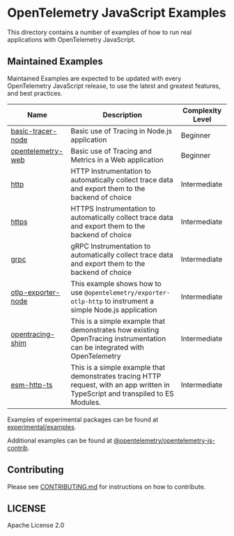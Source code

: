 # OpenTelemetry JavaScript Examples

This directory contains a number of examples of how to run real applications
with OpenTelemetry JavaScript.

## Maintained Examples

Maintained Examples are expected to be updated with every OpenTelemetry JavaScript release, to
use the latest and greatest features, and best practices.

| Name                                      | Description                                                                                                              | Complexity Level |
|-------------------------------------------|--------------------------------------------------------------------------------------------------------------------------|------------------|
| [basic-tracer-node](basic-tracer-node/)   | Basic use of Tracing in Node.js application                                                                              | Beginner         |
| [opentelemetry-web](opentelemetry-web/)          | Basic use of Tracing and Metrics in a Web application                                                                    | Beginner         |
| [http](http/)                             | HTTP Instrumentation to automatically collect trace data and export them to the backend of choice                        | Intermediate     |
| [https](https/)                           | HTTPS Instrumentation to automatically collect trace data and export them to the backend of choice                       | Intermediate     |
| [grpc](grpc-js/)                          | gRPC Instrumentation to automatically collect trace data and export them to the backend of choice                        | Intermediate     |
| [otlp-exporter-node](otlp-exporter-node/) | This example shows how to use `@opentelemetry/exporter-otlp-http` to instrument a simple Node.js application             | Intermediate     |
| [opentracing-shim](opentracing-shim/)     | This is a simple example that demonstrates how existing OpenTracing instrumentation can be integrated with OpenTelemetry | Intermediate     |
| [esm-http-ts](esm-http-ts/)     | This is a simple example that demonstrates tracing HTTP request, with an app written in TypeScript and transpiled to ES Modules. | Intermediate     |

Examples of experimental packages can be found at [experimental/examples](../experimental/examples).

Additional examples can be found at [@opentelemetry/opentelemetry-js-contrib][opentelemetry-js-contrib-examples].

## Contributing

Please see [CONTRIBUTING.md](https://github.com/open-telemetry/opentelemetry-js/blob/main/CONTRIBUTING.md) for instructions on how to contribute.

## LICENSE

Apache License 2.0

[opentelemetry-js-contrib-examples]: https://github.com/open-telemetry/opentelemetry-js-contrib/tree/main/examples

